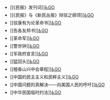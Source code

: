 - [[《民报》发刊词]][♿GO](https://github.com/FourteenD/Note/blob/main/《民报》发刊词.md)
- [[《民报》与《新民丛报》辩驳之纲领]][♿GO](https://github.com/FourteenD/Note/blob/main/《民报》与《新民丛报》辩驳之纲领.md)
- [[驳康有为论革命书]][♿GO](https://github.com/FourteenD/Note/blob/main/驳康有为论革命书.md)
- [[告各友邦书]][♿GO](https://github.com/FourteenD/Note/blob/main/告各友邦书.md)
- [[革命军]][♿GO](https://github.com/FourteenD/Note/blob/main/革命军.md)
- [[警世钟]][♿GO](https://github.com/FourteenD/Note/blob/main/警世钟.md)
- [[军政府宣言]][♿GO](https://github.com/FourteenD/Note/blob/main/军政府宣言.md)
- [[猛回头]][♿GO](https://github.com/FourteenD/Note/blob/main/猛回头.md)
- [[檀香山兴中会章程]][♿GO](https://github.com/FourteenD/Note/blob/main/檀香山兴中会章程.md)
- [[中国的民主主义和民粹主义]][♿GO](https://github.com/FourteenD/Note/blob/main/中国的民主主义和民粹主义.md)
- [[中国问题的真解决——向美国人民的呼吁]][♿GO](https://github.com/FourteenD/Note/blob/main/中国问题的真解决——向美国人民的呼吁.md)
- [[中华民国临时约法]][♿GO](https://github.com/FourteenD/Note/blob/main/中华民国临时约法.md)
